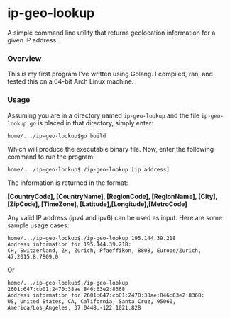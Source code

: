 # ip-geo-lookup
A simple command line utility that returns geolocation information for a given IP address.

### Overview
This is my first program I've written using Golang. I compiled, ran, and tested this on a 64-bit Arch Linux machine.

### Usage
Assuming you are in a directory named `ip-geo-lookup` and the file `ip-geo-lookup.go` is placed in that directory, simply enter:
```
home/.../ip-geo-lookup$go build
```
Which will produce the executable binary file.
Now, enter the following command to run the program:
```
home/.../ip-geo-lookup$./ip-geo-lookup [ip address]
```
The information is returned in the format:

**[CountryCode], [CountryName], [RegionCode], [RegionName], [City], [ZipCode], [TimeZone], [Latitude],[Longitude],[MetroCode]**

Any valid IP address (ipv4 and ipv6) can be used as input. Here are some sample usage cases:
```
home/.../ip-geo-lookup$./ip-geo-lookup 195.144.39.218
Address information for 195.144.39.218:
CH, Switzerland, ZH, Zurich, Pfaeffikon, 8808, Europe/Zurich, 47.2015,8.7809,0
```
Or
```
home/.../ip-geo-lookup$./ip-geo-lookup 2601:647:cb01:2470:38ae:846:63e2:8368
Address information for 2601:647:cb01:2470:38ae:846:63e2:8368:
US, United States, CA, California, Santa Cruz, 95060, America/Los_Angeles, 37.0448,-122.1021,828
```
